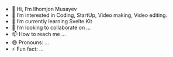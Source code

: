 - 👋 Hi, I’m Ilhomjon Musayev
- 👀 I’m interested in Coding, StartUp, Video making, Video editing.
- 🌱 I’m currently learning Svelte Kit
- 💞️ I’m looking to collaborate on ...
- 📫 How to reach me ...
- 😄 Pronouns: ...
- ⚡ Fun fact: ...

<!---
ilhommusa/ilhommusa is a ✨ special ✨ repository because its `README.md` (this file) appears on your GitHub profile.
You can click the Preview link to take a look at your changes.
--->

